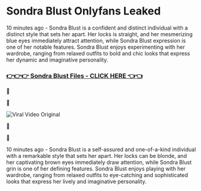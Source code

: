 # Sondra Blust Onlyfans Leaked

<p>10 minutes ago - Sondra Blust is a confident and distinct individual with a distinct style that sets her apart. Her locks is straight, and her mesmerizing blue eyes immediately attract attention, while Sondra Blust expression is one of her notable features. Sondra Blust enjoys experimenting with her wardrobe, ranging from relaxed outfits to bold and chic looks that express her dynamic and imaginative personality.</p><p>
<h3><a href="https://fansleaks.com-getfree.pro/sondra-blust" rel="nofollow">👉👉👉 Sondra Blust Files - CLICK HERE 👈👈</a></h3>
<p>🔻</p>
<p>🔻</p> <p>
<a href="https://fansleaks.com-getfree.pro/sondra-blust" rel="nofollow"><img src="https://i.imgur.com/0ZbtXZ5.gif" alt="Viral Video Original" style="max-width: 100%; display: inline-block;" data-target="animated-image.originalImage"></a>
<p>🔻</p>
<p>🔻</p> <p>10 minutes ago - Sondra Blust is a self-assured and one-of-a-kind individual with a remarkable style that sets her apart. Her locks can be blonde, and her captivating brown eyes immediately draw attention, while Sondra Blust grin is one of her defining features. Sondra Blust enjoys playing with her wardrobe, ranging from relaxed outfits to eye-catching and sophisticated looks that express her lively and imaginative personality.</p>